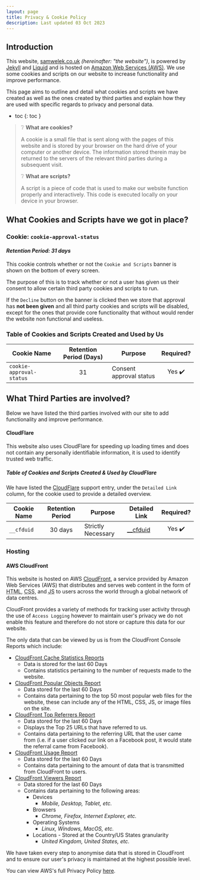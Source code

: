 ```yaml
---
layout: page
title: Privacy & Cookie Policy
description: Last updated 03 Oct 2023
---
```


## Introduction

This website, [samwelek.co.uk](https://samwelek.co.uk) *(hereinafter: "the website")*, is powered by [Jekyll](https://jekyllrb.com/) and [Liquid](https://shopify.github.io/liquid/) and is hosted on [Amazon Web Services (AWS)](https://aws.amazon.com/). We use some cookies and scripts on our website to increase functionality and improve performance.

This page aims to outline and detail what cookies and scripts we have created as well as the ones created by third parties and explain how they are used with specific regards to privacy and personal data.

- toc
{: toc }

> :grey_question: **What are cookies?**
>
> A cookie is a small file that is sent along with the pages of this website and is stored by your browser on the hard drive of your computer or another device. The information stored therein may be returned to the servers of the relevant third parties during a subsequent visit.
>
> :grey_question: **What are scripts?**
>
> A script is a piece of code that is used to make our website function properly and interactively. This code is executed locally on your device in your browser.

## What Cookies and Scripts have we got in place?

### Cookie: `cookie-approval-status`

#### *Retention Period: 31 days*

This cookie controls whether or not the `Cookie and Scripts` banner is shown on the bottom of every screen.

The purpose of this is to track whether or not a user has given us their consent to allow certain third party cookies and scripts to run.

If the `Decline` button on the banner is clicked then we store that approval has **not been given** and all third party cookies and scripts will be disabled, except for the ones that provide core functionality that without would render the website non functional and useless.

### Table of Cookies and Scripts Created and Used by Us

Cookie Name | Retention Period (Days) | Purpose | Required?
---|:---:|---|:---:
`cookie-approval-status` | 31 | Consent approval status | Yes :heavy_check_mark:

## What Third Parties are involved?

Below we have listed the third parties involved with our site to add functionality and improve performance.

#### CloudFlare

This website also uses CloudFlare for speeding up loading times and does not contain any personally identifiable information, it is used to identify trusted web traffic.

##### Table of Cookies and Scripts Created &amp; Used by CloudFlare

We have listed the [CloudFlare](https://cloudflare.com/) support entry, under the `Detailed Link` column, for the cookie used to provide a detailed overview.

Cookie Name | Retention Period | Purpose | Detailed Link | Required?
---|:---:|---|---|:---:
`__cfduid` | 30 days | Strictly Necessary | [__cfduid](https://support.cloudflare.com/hc/en-us/articles/200170156-Understanding-the-Cloudflare-Cookies#12345682) | Yes :heavy_check_mark:

### Hosting

#### AWS CloudFront

This website is hosted on AWS [CloudFront](https://aws.amazon.com/cloudfront/), a service provided by Amazon Web Services (AWS) that distributes and serves web content in the form of <abbr title="HyperText Markup Language">HTML</abbr>, <abbr title="Cascading Style Sheets">CSS</abbr>, and <abbr title="JavaScript">JS</abbr> to users across the world through a global network of data centres.

CloudFront provides a variety of methods for tracking user activity through the use of `Access Logging` however to maintain user's privacy we do not enable this feature and therefore do not store or capture this data for our website.

The only data that can be viewed by us is from the CloudFront Console Reports which include:

- [CloudFront Cache Statistics Reports](https://docs.aws.amazon.com/AmazonCloudFront/latest/DeveloperGuide/cache-statistics.html)
  - Data is stored for the last 60 Days
  - Contains statistics pertaining to the number of requests made to the website.
- [CloudFront Popular Objects Report](https://docs.aws.amazon.com/AmazonCloudFront/latest/DeveloperGuide/popular-objects-report.html)
  - Data stored for the last 60 Days
  - Contains data pertaining to the top 50 most popular web files for the website, these can include any of the HTML, CSS, JS, or image files on the site.
- [CloudFront Top Referrers Report](https://docs.aws.amazon.com/AmazonCloudFront/latest/DeveloperGuide/top-referrers-report.html)
  - Data stored for the last 60 Days
  - Displays the Top 25 URLs that have referred to us.
  - Contains data pertaining to the referring URL that the user came from (i.e. if a user clicked our link on a Facebook post, it would state the referral came from Facebook).
- [CloudFront Usage Report](https://docs.aws.amazon.com/AmazonCloudFront/latest/DeveloperGuide/usage-charts.html)
  - Data stored for the last 60 Days
  - Contains data pertaining to the amount of data that is transmitted from CloudFront to users.
- [CloudFront Viewers Report](https://docs.aws.amazon.com/AmazonCloudFront/latest/DeveloperGuide/viewers-reports.html)
  - Data stored for the last 60 Days
  - Contains data pertaining to the following areas:
    - Devices
      - *Mobile, Desktop, Tablet, etc.*
    - Browsers
      - *Chrome, Firefox, Internet Explorer, etc.*
    - Operating Systems
      - *Linux, Windows, MacOS, etc.*
    - Locations - Stored at the Country/US States granularity
      - *United Kingdom, United States, etc.*

We have taken every step to anonymise data that is stored in CloudFront and to ensure our user's privacy is maintained at the highest possible level.

You can view AWS's full Privacy Policy [here](https://aws.amazon.com/privacy/).
